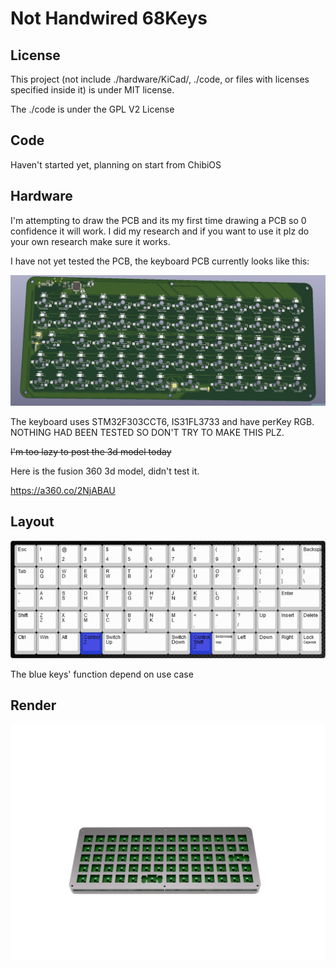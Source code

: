 # Not Handwired 68Keys

## License

This project (not include ./hardware/KiCad/, ./code, or files with licenses specified inside it) is under MIT license.

The ./code is under the GPL V2 License

## Code

Haven't started yet, planning on start from ChibiOS



## Hardware

I'm attempting to draw the PCB and its my first time drawing a PCB so 0 confidence it will work. I did my research and if you want to use it plz do your own research make sure it works.

I have not yet tested the PCB, the keyboard PCB currently looks like this:

![PCB](./picture/PCB.jpg)

The keyboard uses STM32F303CCT6, IS31FL3733 and have perKey RGB. NOTHING HAD BEEN TESTED SO DON'T TRY TO MAKE THIS PLZ.



~~I'm too lazy to post the 3d model today~~

Here is the fusion 360 3d model, didn't test it.

https://a360.co/2NjABAU

## Layout

![keyboard-layout](./picture/keyboard-layout.png)

The blue keys' function depend on use case

## Render

![2020-Jan-12_06-25-50AM-000_CustomizedView24958762938_png_alpha](./picture/2020-Jan-12_06-25-50AM-000_CustomizedView24958762938_png_alpha.png)
